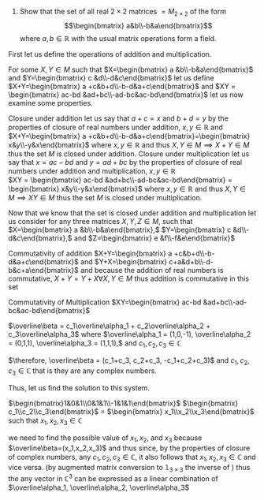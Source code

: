
1. Show that the set of all real $2\times2$ matrices $=M_{2\times2}$ of the form
$$\begin{bmatrix} a&b\\-b&a\end{bmatrix}$$
where $a,b\in\mathbb R$ with the usual matrix operations form a field. 

First let us define the operations of addition and multiplication.

For some $X,Y\in M$ such that
$X=\begin{bmatrix} a &b\\-b&a\end{bmatrix}$ and $Y=\begin{bmatrix} c &d\\-d&c\end{bmatrix}$
let us define
$X+Y=\begin{bmatrix} a +c&b+d\\-b-d&a+c\end{bmatrix}$
and $XY = \begin{bmatrix} ac-bd &ad+bc\\-ad-bc&ac-bd\end{bmatrix}$
let us now examine some properties.

Closure under addition
let us say that $a+c=x$ and $b+d=y$
by the properties of closure of real numbers under addition, $x,y\in\mathbb R$ and $X+Y=\begin{bmatrix} a +c&b+d\\-b-d&a+c\end{bmatrix}=\begin{bmatrix} x&y\\-y&x\end{bmatrix}$ where $x,y\in \mathbb R$ and thus $X, Y\in M \implies X+Y \in M$
thus the set $M$ is closed under addition.
Closure under multiplication
let us say that $x=ac-bd$ and $y= ad+bc$ by the properties of closure of real numbers under addition and multiplication, $x,y\in\mathbb R$  
$XY = \begin{bmatrix} ac-bd &ad+bc\\-ad-bc&ac-bd\end{bmatrix} = \begin{bmatrix} x&y\\-y&x\end{bmatrix}$ where $x,y\in \mathbb R$ and thus $X, Y\in M \implies XY \in M$
thus the set $M$ is closed under multiplication.

Now that we know that the set is closed under addition and multiplication let us consider for any three matrices $X,Y,Z\in M,$ such that $X=\begin{bmatrix} a &b\\-b&a\end{bmatrix},$ $Y=\begin{bmatrix} c &d\\-d&c\end{bmatrix},$ and $Z=\begin{bmatrix} e &f\\-f&e\end{bmatrix}$

Commutativity of addition
$X+Y=\begin{bmatrix} a +c&b+d\\-b-d&a+c\end{bmatrix}$ and $Y+X=\begin{bmatrix} c+a&d+b\\-d-b&c+a\end{bmatrix}$  and because the addition of real numbers is commutative, $X+Y=Y+X\forall X,Y\in M$ thus addition is commutative in this set

Commutativity of Multiplication
$XY=\begin{bmatrix} ac-bd &ad+bc\\-ad-bc&ac-bd\end{bmatrix}$



$\overline\beta = c_1\overline\alpha_1 + c_2\overline\alpha_2 + c_3\overline\alpha_3$
where $\overline\alpha_1 = (1,0,-1), \overline\alpha_2 = (0,1,1), \overline\alpha_3 = (1,1,1),$ and $c_1, c_2, c_3 \in \mathbb C$ 

$\therefore, \overline\beta = (c_1+c_3, c_2+c_3, -c_1+c_2+c_3)$ and $c_1, c_2, c_3 \in \mathbb C$ that is they are any complex numbers.

Thus, let us find the solution to this system.

$\begin{bmatrix}1&0&1\\0&1&1\\-1&1&1\end{bmatrix}$ $\begin{bmatrix} c_1\\c_2\\c_3\end{bmatrix}$ $=$ $\begin{bmatrix} x_1\\x_2\\x_3\end{bmatrix}$ such that $x_1, x_2, x_3\in\mathbb C$ 

we need to find the possible value of $x_1, x_2,$ and $x_3$ 
because $\overline\beta=(x_1,x_2,x_3)$ and thus since, by the properties of closure of complex numbers, any $c_1, c_2, c_3\in\mathbb C,$ it also follows that $x_1, x_2, x_3\in \mathbb C$ and vice versa. (by augmented matrix conversion to $\mathbb 1 _{3\times3}$  the inverse of )
thus the any vector in $\mathbb C^3$ can be expressed as a linear combination of $\overline\alpha_1, \overline\alpha_2, \overline\alpha_3$ 